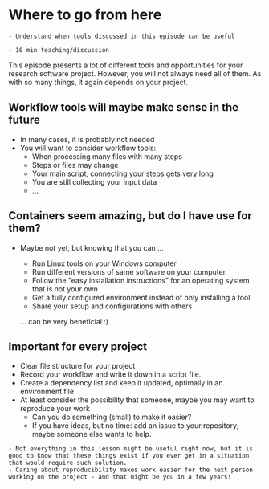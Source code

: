 # Where to go from here

```{objectives}
- Understand when tools discussed in this episode can be useful
```

```{instructor-note}
- 10 min teaching/discussion
```

This episode presents a lot of different tools and opportunities for your research software project.
However, you will not always need all of them. As with so many things, it again depends on your project.

## Workflow tools will maybe make sense in the future

- In many cases, it is probably not needed
- You will want to consider workflow tools:
  - When processing many files with many steps
  - Steps or files may change
  - Your main script, connecting your steps gets very long
  - You are still collecting your input data
  - ...

## Containers seem amazing, but do I have use for them?

- Maybe not yet, but knowing that you can ...
  - Run Linux tools on your Windows computer
  - Run different versions of same software on your computer
  - Follow the "easy installation instructions" for an operating system that is not your own
  - Get a fully configured environment instead of only installing a tool
  - Share your setup and configurations with others
    
  ... can be very beneficial :)

## Important for every project

- Clear file structure for your project
- Record your workflow and write it down in a script file.
- Create a dependency list and keep it updated, optimally in an environment file
- At least consider the possibility that someone, maybe you may want to reproduce your work
  - Can you do something (small) to make it easier?
  - If you have ideas, but no time: add an issue to your repository; maybe someone else wants to help.

```{keypoints}
- Not everything in this lesson might be useful right now, but it is good to know that these things exist if you ever get in a situation that would require such solution.
- Caring about reproducibility makes work easier for the next person working on the project - and that might be you in a few years!
```
